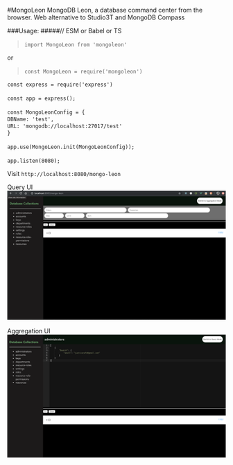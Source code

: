 #MongoLeon 
MongoDB Leon, a database command center from the browser. Web alternative to Studio3T and MongoDB Compass

###Usage:
#####// ESM or Babel or TS
>`import MongoLeon from 'mongoleon'`


or

>`const MongoLeon = require('mongoleon')`
```
const express = require('express')

const app = express();

const MongoLeonConfig = {
DBName: 'test',
URL: 'mongodb://localhost:27017/test'
}

app.use(MongoLeon.init(MongoLeonConfig));

app.listen(8080);

```

Visit `http://localhost:8080/mongo-leon` 

Query UI
 ![MongoLeon Aggregation](example/assets/query.png)

Aggregation UI
 ![MongoLeon Aggregation](example/assets/aggregation.png)

